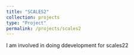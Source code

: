 ```yaml
---
title: "SCALES2"
collection: projects
type: "Project"
permalink: /projects/scales2
---
```


I am involved in doing ddevelopment for scales22